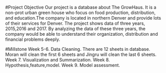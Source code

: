#Project Objective
Our project is a database about The GrowHaus. It is a non-prot urban green house who focus on food production, distribution, and education.The company is located in northern Denver and provide lots of their services for Denver. The project shows data of three years, 2015,2016 and 2017. By analyzing the data of these three years, the company would be able to understand their organization, distribution and financial problems deeply.
  
#Millstone 
Week 5-6. Data Cleaning. There are 12 sheets in database. Moran will clean the first 6 sheets and Jingru will clean the last 6 sheets. 
Week 7. Visualization and Summarization. 
Week 8. Hypothesis,feature,model.
Week 9. Model assessment.
 
